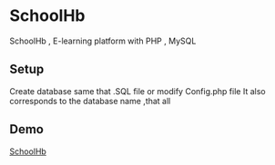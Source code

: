 # SchoolHb
SchoolHb , E-learning platform with PHP , MySQL
## Setup 
Create database same that .SQL file or modify Config.php file It also corresponds to the database name ,that all
## Demo
[SchoolHb](http://hakim.mywebcommunity.org/)
